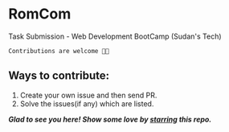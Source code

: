 # RomCom
Task Submission - Web Development BootCamp (Sudan's Tech)

`Contributions are welcome 🎉🎉`

## Ways to contribute:
1. Create your own issue and then send PR. 
2. Solve the issues(if any) which are listed.

***Glad to see you here! Show some love by [starring](https://github.com/snehaM2210/RomCom) this repo.***
